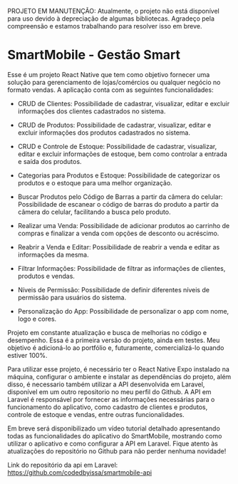 PROJETO EM MANUTENÇÃO: Atualmente, o projeto não está disponível para uso devido à depreciação de algumas bibliotecas. Agradeço pela compreensão e estamos trabalhando para resolver isso em breve.

# SmartMobile - Gestão Smart

Esse é um projeto React Native que tem como objetivo fornecer uma solução para gerenciamento de lojas/comércios ou qualquer negócio no formato vendas. A aplicação conta com as seguintes funcionalidades:

- CRUD de Clientes: Possibilidade de cadastrar, visualizar, editar e excluir informações dos clientes cadastrados no sistema.

- CRUD de Produtos: Possibilidade de cadastrar, visualizar, editar e excluir informações dos produtos cadastrados no sistema.

- CRUD e Controle de Estoque: Possibilidade de cadastrar, visualizar, editar e excluir informações de estoque, bem como controlar a entrada e saída dos produtos.

- Categorias para Produtos e Estoque: Possibilidade de categorizar os produtos e o estoque para uma melhor organização.

- Buscar Produtos pelo Código de Barras a partir da câmera do celular: Possibilidade de escanear o código de barras do produto a partir da câmera do celular, facilitando a busca pelo produto.

- Realizar uma Venda: Possibilidade de adicionar produtos ao carrinho de compras e finalizar a venda com opções de desconto ou acréscimo.

- Reabrir a Venda e Editar: Possibilidade de reabrir a venda e editar as informações da mesma.

- Filtrar Informações: Possibilidade de filtrar as informações de clientes, produtos e vendas.

- Níveis de Permissão: Possibilidade de definir diferentes níveis de permissão para usuários do sistema.

- Personalização do App: Possibilidade de personalizar o app com nome, logo e cores.

Projeto em constante atualização e busca de melhorias no código e desempenho. Essa é a primeira versão do projeto, ainda em testes. Meu objetivo é adicioná-lo ao portfólio e, futuramente, comercializá-lo quando estiver 100%.

Para utilizar esse projeto, é necessário ter o React Native Expo instalado na máquina, configurar o ambiente e instalar as dependências do projeto, além disso, é necessario também utilizar a API desenvolvida em Laravel, disponível em um outro repositorio no meu perfil do Github. A API em Laravel é responsável por fornecer as informações necessárias para o funcionamento do aplicativo, como cadastro de clientes e produtos, controle de estoque e vendas, entre outras funcionalidades. 

Em breve será disponibilizado um vídeo tutorial detalhado apresentando todas as funcionalidades do aplicativo do SmartMobile, mostrando como utilizar o aplicativo e como configurar a API em Laravel. Fique atento às atualizações do repositório no Github para não perder nenhuma novidade!

Link do repositório da api em Laravel: https://github.com/codedbyissa/smartmobile-api
